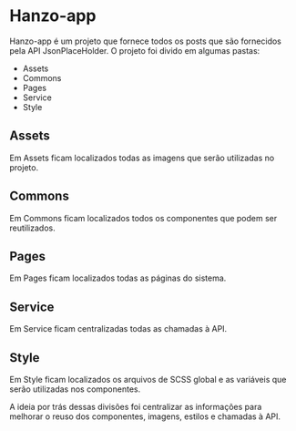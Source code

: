 # Hanzo-app

Hanzo-app é um projeto que fornece todos os posts que são fornecidos pela API JsonPlaceHolder. O projeto foi divido em algumas pastas:

* Assets
* Commons
* Pages
* Service
* Style

## Assets

Em Assets ficam localizados todas as imagens que serão utilizadas no projeto.

## Commons

Em Commons ficam localizados todos os componentes que podem ser reutilizados.

## Pages

Em Pages ficam localizados todas as páginas do sistema.

## Service

Em Service ficam centralizadas todas as chamadas à API.

## Style

Em Style ficam localizados os arquivos de SCSS global e as variáveis que serão utilizadas nos componentes.

A ideia por trás dessas divisões foi centralizar as informações para melhorar o reuso dos componentes, imagens, estilos e chamadas à API.



